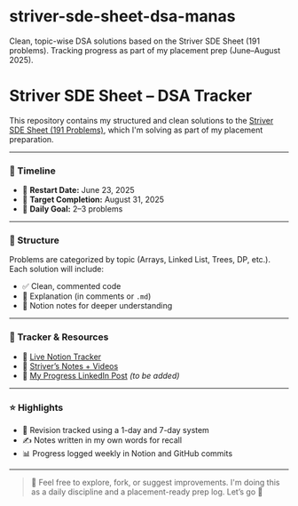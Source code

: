 # striver-sde-sheet-dsa-manas
Clean, topic-wise DSA solutions based on the Striver SDE Sheet (191 problems). Tracking progress as part of my placement prep (June–August 2025).

# Striver SDE Sheet – DSA Tracker

This repository contains my structured and clean solutions to the [Striver SDE Sheet (191 Problems)](https://takeuforward.org/interviews/strivers-sde-sheet-top-coding-interview-problems/), which I'm solving as part of my placement preparation.

---

### 📅 Timeline

- 🚀 **Restart Date:** June 23, 2025  
- 🎯 **Target Completion:** August 31, 2025  
- 🧠 **Daily Goal:** 2–3 problems

---

### 📂 Structure

Problems are categorized by topic (Arrays, Linked List, Trees, DP, etc.). Each solution will include:
- ✅ Clean, commented code
- 🧠 Explanation (in comments or `.md`)
- 📌 Notion notes for deeper understanding

---

### 🔗 Tracker & Resources

- 📘 [Live Notion Tracker](https://www.notion.so/Striver-s-SDE-Sheet-My-Placement-Prep-Journey-21a0f2c52459800bb85ff55b1d2e6e32?source=copy_link)
- 📎 [Striver’s Notes + Videos](https://takeuforward.org)
- 🧮 [My Progress LinkedIn Post](#) *(to be added)*

---

### ⭐ Highlights

- 🔄 Revision tracked using a 1-day and 7-day system
- ✍️ Notes written in my own words for recall
- 📊 Progress logged weekly in Notion and GitHub commits

---

> 💬 Feel free to explore, fork, or suggest improvements. I'm doing this as a daily discipline and a placement-ready prep log. Let’s go 💪
